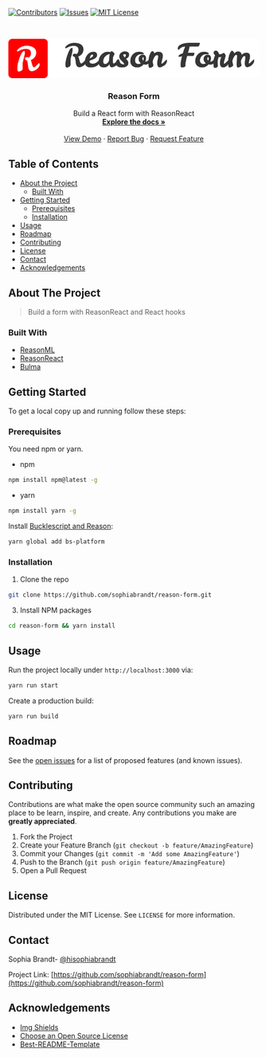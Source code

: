 <!-- PROJECT SHIELDS -->

[![Contributors][contributors-shield]][contributors-url]
[![Issues][issues-shield]][issues-url]
[![MIT License][license-shield]][license-url]

<!-- PROJECT LOGO -->
<br />
<p align="center">
  <a href="https://github.com/sophiabrandt/reason-form">
    <img src="logo.png" alt="Logo">
  </a>

  <h3 align="center">Reason Form</h3>

  <p align="center">
    Build a React form with ReasonReact
    <br />
    <a href="https://github.com/sophiabrandt/reason-form"><strong>Explore the docs »</strong></a>
    <br />
    <br />
    <a href="https://github.com/sophiabrandt/reason-form">View Demo</a>
    ·
    <a href="https://github.com/sophiabrandt/reason-form/issues">Report Bug</a>
    ·
    <a href="https://github.com/sophiabrandt/reason-form/issues">Request Feature</a>
  </p>
</p>

<!-- TABLE OF CONTENTS -->

## Table of Contents

- [About the Project](#about-the-project)
  - [Built With](#built-with)
- [Getting Started](#getting-started)
  - [Prerequisites](#prerequisites)
  - [Installation](#installation)
- [Usage](#usage)
- [Roadmap](#roadmap)
- [Contributing](#contributing)
- [License](#license)
- [Contact](#contact)
- [Acknowledgements](#acknowledgements)

<!-- ABOUT THE PROJECT -->

## About The Project

> Build a form with ReasonReact and React hooks

### Built With

- [ReasonML](https://reasonml.github.io/)
- [ReasonReact](https://reasonml.github.io/reason-react/)
- [Bulma](https://bulma.io)

<!-- GETTING STARTED -->

## Getting Started

To get a local copy up and running follow these steps:

### Prerequisites

You need npm or yarn.

- npm

```sh
npm install npm@latest -g
```

- yarn

```sh
npm install yarn -g
```

Install [Bucklescript and Reason](https://reasonml.github.io/docs/en/installation):

```sh
yarn global add bs-platform
```

### Installation

1. Clone the repo

```sh
git clone https://github.com/sophiabrandt/reason-form.git
```

3. Install NPM packages

```sh
cd reason-form && yarn install
```

<!-- USAGE EXAMPLES -->

## Usage

Run the project locally under `http://localhost:3000` via:

```sh
yarn run start
```

Create a production build:

```sh
yarn run build
```

<!-- ROADMAP -->

## Roadmap

See the [open issues](https://github.com/sophiabrandt/reason-form/issues) for a list of proposed features (and known issues).

<!-- CONTRIBUTING -->

## Contributing

Contributions are what make the open source community such an amazing place to be learn, inspire, and create. Any contributions you make are **greatly appreciated**.

1. Fork the Project
2. Create your Feature Branch (`git checkout -b feature/AmazingFeature`)
3. Commit your Changes (`git commit -m 'Add some AmazingFeature'`)
4. Push to the Branch (`git push origin feature/AmazingFeature`)
5. Open a Pull Request

<!-- LICENSE -->

## License

Distributed under the MIT License. See `LICENSE` for more information.

<!-- CONTACT -->

## Contact

Sophia Brandt- [@hisophiabrandt](https://twitter.com/hisophiabrandt)

Project Link: [https://github.com/sophiabrandt/reason-form](https://github.com/sophiabrandt/reason-form)

<!-- ACKNOWLEDGEMENTS -->

## Acknowledgements

- [Img Shields](https://shields.io)
- [Choose an Open Source License](https://choosealicense.com)
- [Best-README-Template](https://github.com/othneildrew/Best-README-Template/blob/master/README.md)

<!-- MARKDOWN LINKS & IMAGES -->
<!-- https://www.markdownguide.org/basic-syntax/#reference-style-links -->

[contributors-shield]: https://img.shields.io/github/contributors/sophiabrandt/reason-form.svg?style=flat-square
[contributors-url]: https://github.com/sophiabrandt/reason-form/graphs/contributors
[issues-shield]: https://img.shields.io/github/issues/sophiabrandt/reason-form.svg?style=flat-square
[issues-url]: https://github.com/sophiabrandt/reason-form/issues
[license-shield]: https://img.shields.io/github/license/sophiabrandt/reason-form.svg?style=flat-square
[license-url]: https://github.com/sophiabrandt/reason-form/blob/master/LICENSE.txt
